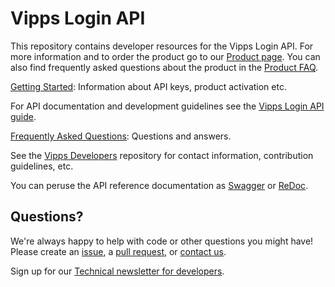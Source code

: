 # Vipps Login API
This repository contains developer resources for the Vipps Login API.
For more information and to order the product go to our [Product page](https://www.vipps.no/produkter-og-tjenester/bedrift/innlogging-og-identifisering/logg-inn-med-vipps/). You can also find frequently asked questions about the product in the [Product FAQ](https://vipps.no/hjelp/vipps/vipps-logg-inn).

[Getting Started](https://github.com/vippsas/vipps-developers/blob/master/vipps-getting-started.md): Information about API keys, product activation etc.

For API documentation and development guidelines see the [Vipps Login API guide](https://github.com/vippsas/vipps-login-api/blob/master/vipps-login-api.md).

[Frequently Asked Questions](https://github.com/vippsas/vipps-login-api/blob/master/vipps-login-faq.md): Questions and answers.

See the [Vipps Developers](https://github.com/vippsas/vipps-developers) repository for contact information, contribution guidelines, etc.

You can peruse the API reference documentation as [Swagger](https://vippsas.github.io/vipps-login-api/) or [ReDoc](https://vippsas.github.io/vipps-login-api/redoc.html).

## Questions?

We're always happy to help with code or other questions you might have!
Please create an [issue](https://github.com/vippsas/vipps-login-api/issues),
a [pull request](https://github.com/vippsas/vipps-login-api/pulls),
or [contact us](https://github.com/vippsas/vipps-developers/blob/master/contact.md).

Sign up for our [Technical newsletter for developers](https://github.com/vippsas/vipps-developers/tree/master/newsletters).
